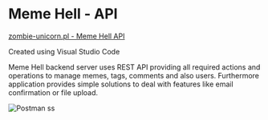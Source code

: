 # Meme Hell - API

[zombie-unicorn.pl - Meme Hell API](http://zombie-unicorn.pl/projects-js-meme-hell-api/)

Created using Visual Studio Code

Meme Hell backend server uses REST API providing all required actions and operations to manage memes, tags, comments and also users. 
Furthermore application provides simple solutions to deal with features like email confirmation or file upload.

![Postman ss](http://zombie-unicorn.pl/wp-content/uploads/2019/04/NodeJS_MemeHell_show.png)

